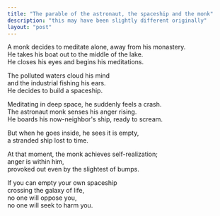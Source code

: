 ```yaml
---
title: "The parable of the astronaut, the spaceship and the monk"
description: "this may have been slightly different originally"
layout: "post"
---
```


A monk decides to meditate alone, away from his monastery.    
He takes his boat out to the middle of the lake.  
He closes his eyes and begins his meditations.  

The polluted waters cloud his mind   
and the industrial fishing his ears.  
He decides to build a spaceship.  

Meditating in deep space, he suddenly feels a crash.  
The astronaut monk senses his anger rising.  
He boards his now-neighbor's ship, ready to scream. 

But when he goes inside, he sees it is empty,  
a stranded ship lost to time.  

At that moment, the monk achieves self-realization;  
anger is within him,   
provoked out even by the slightest of bumps.

If you can empty your own spaceship  
crossing the galaxy of life,  
no one will oppose you,  
no one will seek to harm you. 

